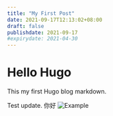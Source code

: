 ```yaml
---
title: "My First Post"
date: 2021-09-17T12:13:02+08:00
draft: false
publishdate: 2021-09-17
#expirydate: 2021-04-30
---
```


# Hello Hugo
This my first Hugo blog markdown.

Test update.
你好
![Example](/20210429_license/PRTSRC.jpeg)
